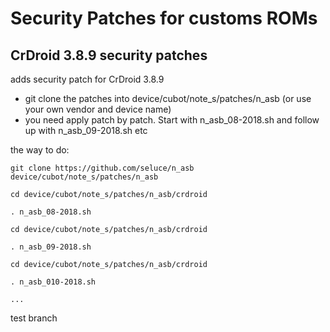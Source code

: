 Security Patches for customs ROMs
===========
CrDroid 3.8.9 security patches 
------------------

adds security patch for CrDroid 3.8.9

- git clone the patches into device/cubot/note_s/patches/n_asb (or use your own vendor and device name)
- you need apply patch by patch. Start with n_asb_08-2018.sh and follow up with n_asb_09-2018.sh etc

the way to do:
```
git clone https://github.com/seluce/n_asb device/cubot/note_s/patches/n_asb

cd device/cubot/note_s/patches/n_asb/crdroid

. n_asb_08-2018.sh

cd device/cubot/note_s/patches/n_asb/crdroid

. n_asb_09-2018.sh

cd device/cubot/note_s/patches/n_asb/crdroid

. n_asb_010-2018.sh

...
```

test branch